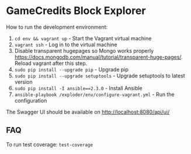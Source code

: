 # GameCredits Block Explorer

How to run the development environment:

1. `cd env && vagrant up` - Start the Vagrant virtual machine
2. `vagrant ssh` - Log in to the virtual machine
3. Disable transparent hugepages so Mongo works properly https://docs.mongodb.com/manual/tutorial/transparent-huge-pages/. Reload vagrant after this step.
4. `sudo pip install --upgrade pip` - Upgrade pip
5. `sudo pip install --upgrade setuptools` - Upgrade setuptools to latest version
6. `sudo pip install -I ansible==2.3.0` - Install Ansible
7. `ansible-playbook /exploder/env/configure-vagrant.yml` - Run the configuration

The Swagger UI should be available on [http://localhost:8080/api/ui/](http://127.0.0.1:8080/api/ui/)

## FAQ
To run test coverage: `test-coverage`
